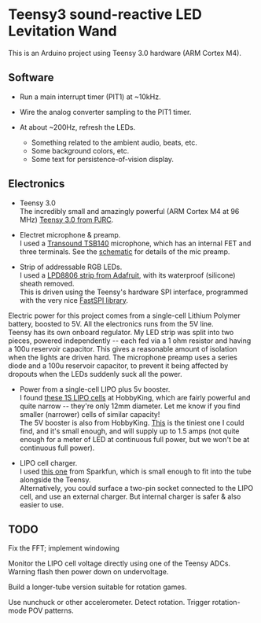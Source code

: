 # Teensy3 sound-reactive LED Levitation Wand

This is an Arduino project using Teensy 3.0 hardware (ARM Cortex M4).  


## Software

- Run a main interrupt timer (PIT1) at ~10kHz.
- Wire the analog converter sampling to the PIT1 timer.
- At about ~200Hz, refresh the LEDs.

	- Something related to the ambient audio, beats, etc.
	- Some background colors, etc.
	- Some text for persistence-of-vision display.


## Electronics

- Teensy 3.0  
The incredibly small and amazingly powerful (ARM Cortex M4 at 96 MHz) [Teensy 3.0 from PJRC](http://www.pjrc.com/teensy/).

- Electret microphone & preamp.  
I used a [Transound TSB140](http://www.jlielectronics.com/transsound/electrets/tsb-140a.htm) microphone, which has an internal FET and three terminals.
See the [schematic](/hughpyle/teensy-povwand/blob/master/schematic.png) for details of the mic preamp.

- Strip of addressable RGB LEDs.  
I used a [LPD8806 strip from Adafruit](https://www.adafruit.com/products/306), with its waterproof (silicone) sheath removed.  
This is driven using the Teensy's hardware SPI interface, programmed with the very nice [FastSPI library](https://code.google.com/p/fastspi/).


Electric power for this project comes from a single-cell Lithium Polymer battery, boosted to 5V.  All the electronics runs from the 5V line.  
Teensy has its own onboard regulator.
My LED strip was split into two pieces, powered independently -- each fed via a 1 ohm resistor and having a 100u reservoir capacitor.  This gives a reasonable amount of isolation when the lights are driven hard.
The microphone preamp uses a series diode and a 100u reservoir capacitor, to prevent it being affected by dropouts when the LEDs suddenly suck all the power.

- Power from a single-cell LIPO plus 5v booster.  
I found [these 1S LIPO cells](http://www.hobbyking.com/mobile/viewproduct.asp?idproduct=23318&type=&idparentcat=238) at HobbyKing, which are fairly powerful and quite narrow -- they're only 12mm diameter.  Let me know if you find smaller (narrower) cells of similar capacity!  
The 5V booster is also from HobbyKing.  [This](http://www.hobbyking.com/hobbyking/store/__11784__TURNIGY_Voltage_Booster_for_Servo_Rx_1S_to_5v_1A_.html) is the tiniest one I could find, and it's small enough, and will supply up to 1.5 amps (not quite enough for a meter of LED at continuous full power, but we won't be at continuous full power).

- LIPO cell charger.  
I used [this one](http://www.sparkfun.com/products/10401) from Sparkfun, which is small enough to fit into the tube alongside the Teensy.  
Alternatively, you could surface a two-pin socket connected to the LIPO cell, and use an external charger.  But internal charger is safer & also easier to use.


## TODO

Fix the FFT; implement windowing

Monitor the LIPO cell voltage directly using one of the Teensy ADCs.  Warning flash then power down on undervoltage.

Build a longer-tube version suitable for rotation games.

Use nunchuck or other accelerometer.  Detect rotation.  Trigger rotation-mode POV patterns.

